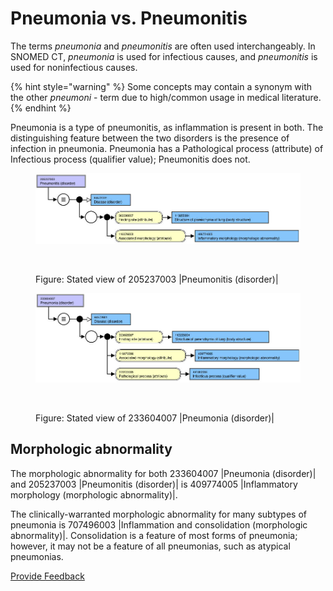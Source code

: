 # Pneumonia vs. Pneumonitis

The terms _pneumonia_ and _pneumonitis_ are often used interchangeably. In SNOMED CT, _pneumonia_ is used for infectious causes, and _pneumonitis_ is used for noninfectious causes.

{% hint style="warning" %}
Some concepts may contain a synonym with the other _pneumoni_ - term due to high/common usage in medical literature.
{% endhint %}

Pneumonia is a type of pneumonitis, as inflammation is present in both. The distinguishing feature between the two disorders is the presence of infection in pneumonia. Pneumonia has a Pathological process (attribute) of Infectious process (qualifier value); Pneumonitis does not.

<figure><img src="../../../../../../.gitbook/assets/image (1) (1) (1) (1).png" alt=""><figcaption></figcaption></figure>

<figure><img src="../../../../../../authoring/clinical-finding-and-disorder/images/225051456.png" alt=""><figcaption><p>Figure: Stated view of 205237003 |Pneumonitis (disorder)|</p></figcaption></figure>

<figure><img src="../../../../../../.gitbook/assets/image (1) (1) (1) (1) (1).png" alt=""><figcaption></figcaption></figure>

<figure><img src="../../../../../../authoring/clinical-finding-and-disorder/images/225051457.png" alt=""><figcaption><p>Figure: Stated view of 233604007 |Pneumonia (disorder)|</p></figcaption></figure>

## Morphologic abnormality

The morphologic abnormality for both 233604007 |Pneumonia (disorder)| and 205237003 |Pneumonitis (disorder)| is 409774005 |Inflammatory morphology (morphologic abnormality)|.

The clinically-warranted morphologic abnormality for many subtypes of pneumonia is 707496003 |Inflammation and consolidation (morphologic abnormality)|. Consolidation is a feature of most forms of pneumonia; however, it may not be a feature of all pneumonias, such as atypical pneumonias.

<a href="https://docs.google.com/forms/d/e/1FAIpQLScTmbZIf0UEQwYDkY27EEWBkaiYkHSbR0_9DmFrMLXoQLyL7Q/viewform?usp=pp_url&#x26;entry.1767247133=SCT+Editorial+Guide&#x26;entry.670899847=Pneumonia%20vs.%20Pneumonitis" class="button primary">Provide Feedback</a>

